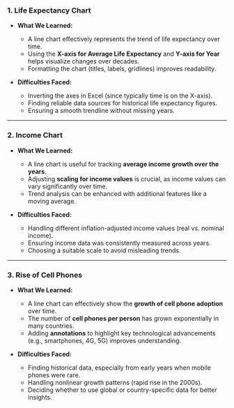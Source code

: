 

### **1. Life Expectancy Chart**
- **What We Learned:**
  - A line chart effectively represents the trend of life expectancy over time.
  - Using the **X-axis for Average Life Expectancy** and **Y-axis for Year** helps visualize changes over decades.
  - Formatting the chart (titles, labels, gridlines) improves readability.

- **Difficulties Faced:**
  - Inverting the axes in Excel (since typically time is on the X-axis).
  - Finding reliable data sources for historical life expectancy figures.
  - Ensuring a smooth trendline without missing years.

---

### **2. Income Chart**
- **What We Learned:**
  - A line chart is useful for tracking **average income growth over the years**.
  - Adjusting **scaling for income values** is crucial, as income values can vary significantly over time.
  - Trend analysis can be enhanced with additional features like a moving average.

- **Difficulties Faced:**
  - Handling different inflation-adjusted income values (real vs. nominal income).
  - Ensuring income data was consistently measured across years.
  - Choosing a suitable scale to avoid misleading trends.

---

### **3. Rise of Cell Phones**
- **What We Learned:**
  - A line chart can effectively show the **growth of cell phone adoption** over time.
  - The number of **cell phones per person** has grown exponentially in many countries.
  - Adding **annotations** to highlight key technological advancements (e.g., smartphones, 4G, 5G) improves understanding.

- **Difficulties Faced:**
  - Finding historical data, especially from early years when mobile phones were rare.
  - Handling nonlinear growth patterns (rapid rise in the 2000s).
  - Deciding whether to use global or country-specific data for better insights.
